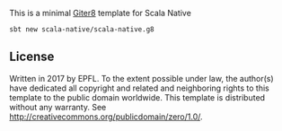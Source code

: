 This is a minimal [Giter8][g8] template for Scala Native

```
sbt new scala-native/scala-native.g8
```

License
-------
Written in 2017 by EPFL.
To the extent possible under law, the author(s) have dedicated all copyright and
related and neighboring rights to this template to the public domain worldwide.
This template is distributed without any warranty. See
<http://creativecommons.org/publicdomain/zero/1.0/>.

[g8]: http://www.foundweekends.org/giter8/

